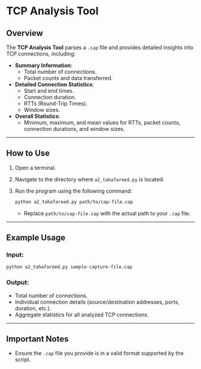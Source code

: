 # **TCP Analysis Tool**

## **Overview**

The **TCP Analysis Tool** parses a `.cap` file and provides detailed insights into TCP connections, including:

- **Summary Information**:
  - Total number of connections.
  - Packet counts and data transferred.
- **Detailed Connection Statistics**:
  - Start and end times.
  - Connection duration.
  - RTTs (Round-Trip Times).
  - Window sizes.
- **Overall Statistics**:
  - Minimum, maximum, and mean values for RTTs, packet counts, connection durations, and window sizes.

---

## **How to Use**

1. Open a terminal.
2. Navigate to the directory where `a2_tahafareed.py` is located.

3. Run the program using the following command:
   ```bash
   python a2_tahafareed.py path/to/cap-file.cap
   ```
   - Replace `path/to/cap-file.cap` with the actual path to your `.cap` file.

---

## **Example Usage**

### Input:
```bash
python a2_tahafareed.py sample-capture-file.cap
```

### Output:
- Total number of connections.
- Individual connection details (source/destination addresses, ports, duration, etc.).
- Aggregate statistics for all analyzed TCP connections.

---

## **Important Notes**

- Ensure the `.cap` file you provide is in a valid format supported by the script.
